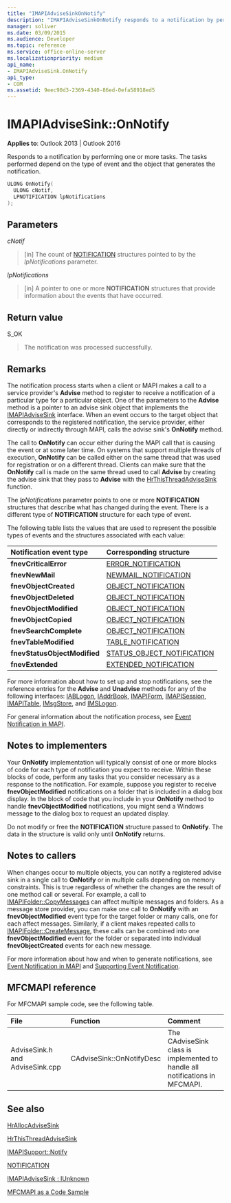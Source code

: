```yaml
---
title: "IMAPIAdviseSinkOnNotify"
description: "IMAPIAdviseSinkOnNotify responds to a notification by performing one or more tasks, which depend on the type of event and object that generate the notification."
manager: soliver
ms.date: 03/09/2015
ms.audience: Developer
ms.topic: reference
ms.service: office-online-server
ms.localizationpriority: medium
api_name:
- IMAPIAdviseSink.OnNotify
api_type:
- COM
ms.assetid: 9eec90d3-2369-4340-86ed-0efa58918ed5
---
```


# IMAPIAdviseSink::OnNotify

  
  
**Applies to**: Outlook 2013 | Outlook 2016 
  
Responds to a notification by performing one or more tasks. The tasks performed depend on the type of event and the object that generates the notification. 
  
```cpp
ULONG OnNotify(
  ULONG cNotif,
  LPNOTIFICATION lpNotifications
);
```

## Parameters

 _cNotif_
  
> [in] The count of [NOTIFICATION](notification.md) structures pointed to by the  _lpNotifications_ parameter. 
    
 _lpNotifications_
  
> [in] A pointer to one or more **NOTIFICATION** structures that provide information about the events that have occurred. 
    
## Return value

S_OK 
  
> The notification was processed successfully.
    
## Remarks

The notification process starts when a client or MAPI makes a call to a service provider's **Advise** method to register to receive a notification of a particular type for a particular object. One of the parameters to the **Advise** method is a pointer to an advise sink object that implements the [IMAPIAdviseSink](imapiadvisesinkiunknown.md) interface. When an event occurs to the target object that corresponds to the registered notification, the service provider, either directly or indirectly through MAPI, calls the advise sink's **OnNotify** method. 
  
The call to **OnNotify** can occur either during the MAPI call that is causing the event or at some later time. On systems that support multiple threads of execution, **OnNotify** can be called either on the same thread that was used for registration or on a different thread. Clients can make sure that the **OnNotify** call is made on the same thread used to call **Advise** by creating the advise sink that they pass to **Advise** with the [HrThisThreadAdviseSink](hrthisthreadadvisesink.md) function. 
  
The  _lpNotifications_ parameter points to one or more **NOTIFICATION** structures that describe what has changed during the event. There is a different type of **NOTIFICATION** structure for each type of event. 
  
The following table lists the values that are used to represent the possible types of events and the structures associated with each value:
  
|**Notification event type**|**Corresponding structure**|
|:-----|:-----|
|**fnevCriticalError** <br/> |[ERROR_NOTIFICATION](error_notification.md) <br/> |
|**fnevNewMail** <br/> |[NEWMAIL_NOTIFICATION](newmail_notification.md) <br/> |
|**fnevObjectCreated** <br/> |[OBJECT_NOTIFICATION](object_notification.md) <br/> |
|**fnevObjectDeleted** <br/> |[OBJECT_NOTIFICATION](object_notification.md) <br/> |
|**fnevObjectModified** <br/> |[OBJECT_NOTIFICATION](object_notification.md) <br/> |
|**fnevObjectCopied** <br/> |[OBJECT_NOTIFICATION](object_notification.md) <br/> |
|**fnevSearchComplete** <br/> |[OBJECT_NOTIFICATION](object_notification.md) <br/> |
|**fnevTableModified** <br/> |[TABLE_NOTIFICATION](table_notification.md) <br/> |
|**fnevStatusObjectModified** <br/> |[STATUS_OBJECT_NOTIFICATION](status_object_notification.md) <br/> |
|**fnevExtended** <br/> |[EXTENDED_NOTIFICATION](extended_notification.md) <br/> |
   
For more information about how to set up and stop notifications, see the reference entries for the **Advise** and **Unadvise** methods for any of the following interfaces: [IABLogon](iablogoniunknown.md), [IAddrBook](iaddrbookimapiprop.md), [IMAPIForm](imapiformiunknown.md), [IMAPISession](imapisessioniunknown.md), [IMAPITable](imapitableiunknown.md), [IMsgStore](imsgstoreimapiprop.md), and [IMSLogon](imslogoniunknown.md). 
  
For general information about the notification process, see [Event Notification in MAPI](event-notification-in-mapi.md). 
  
## Notes to implementers

Your **OnNotify** implementation will typically consist of one or more blocks of code for each type of notification you expect to receive. Within these blocks of code, perform any tasks that you consider necessary as a response to the notification. For example, suppose you register to receive **fnevObjectModified** notifications on a folder that is included in a dialog box display. In the block of code that you include in your **OnNotify** method to handle **fnevObjectModified** notifications, you might send a Windows message to the dialog box to request an updated display. 
  
Do not modify or free the **NOTIFICATION** structure passed to **OnNotify**. The data in the structure is valid only until **OnNotify** returns. 
  
## Notes to callers

When changes occur to multiple objects, you can notify a registered advise sink in a single call to **OnNotify** or in multiple calls depending on memory constraints. This is true regardless of whether the changes are the result of one method call or several. For example, a call to [IMAPIFolder::CopyMessages](imapifolder-copymessages.md) can affect multiple messages and folders. As a message store provider, you can make one call to **OnNotify** with an **fnevObjectModified** event type for the target folder or many calls, one for each affect messages. Similarly, if a client makes repeated calls to [IMAPIFolder::CreateMessage](imapifolder-createmessage.md), these calls can be combined into one **fnevObjectModified** event for the folder or separated into individual **fnevObjectCreated** events for each new message. 
  
For more information about how and when to generate notifications, see [Event Notification in MAPI](event-notification-in-mapi.md) and [Supporting Event Notification](supporting-event-notification.md). 
  
## MFCMAPI reference

For MFCMAPI sample code, see the following table.
  
|**File**|**Function**|**Comment**|
|:-----|:-----|:-----|
|AdviseSink.h and AdviseSink.cpp  <br/> |CAdviseSink::OnNotifyDesc  <br/> |The CAdviseSink class is implemented to handle all notifications in MFCMAPI. |
   
## See also



[HrAllocAdviseSink](hrallocadvisesink.md)
  
[HrThisThreadAdviseSink](hrthisthreadadvisesink.md)
  
[IMAPISupport::Notify](imapisupport-notify.md)
  
[NOTIFICATION](notification.md)
  
[IMAPIAdviseSink : IUnknown](imapiadvisesinkiunknown.md)


[MFCMAPI as a Code Sample](mfcmapi-as-a-code-sample.md)

